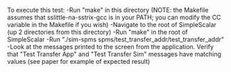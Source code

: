 To execute this test:
-Run "make" in this directory (NOTE: the Makefile assumes that sslittle-na-sstrix-gcc is in your PATH; you can modify the CC variable in the Makefile if you wish)
-Navigate to the root of SimpleScalar (up 2 directories from this directory)
-Run "make" in the root of SimpleScalar
-Run "./sim-spms spms/test_transfer_addr/test_transfer_addr"
-Look at the messages printed to the screen from the application. Verify that "Test Transfer App" and "Test Transfer Sim" messages have matching values (see paper for example of expected result)
